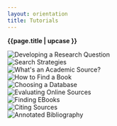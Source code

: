 ```yaml
---
layout: orientation
title: Tutorials
---
```

**{{page.title | upcase }}**

<div class="row">
  <div class="col-4">
      <img src="" alt="Developing a Research Question">
  </div>
  <div class="col-4">
      <img src="" alt="Search Strategies">
  </div>
  <div class="col-4">
      <img src="" alt="What's an Academic Source?">

  </div>
</div>

<div class="row">
  <div class="col-4">
      <img src="" alt="How to Find a Book">
  </div>
  <div class="col-4">
      <img src="" alt="Choosing a Database">
  </div>
  <div class="col-4">
      <img src="" alt="Evaluating Online Sources">
  </div>
</div>

<div class="row">
  <div class="col-4">
      <img src="" alt="Finding EBooks">
  </div>
  <div class="col-4">
      <img src="" alt="Citing Sources">
  </div>
  <div class="col-4">
      <img src="" alt="Annotated Bibliography">
  </div>
</div>
